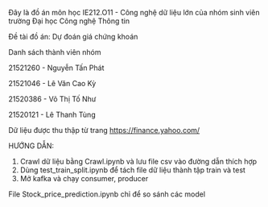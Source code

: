 Đây là đồ án môn học IE212.O11 - Công nghệ dữ liệu lớn của nhóm sinh viên trường Đại học Công nghệ Thông tin

Đề tài đồ án: Dự đoán giá chứng khoán

Danh sách thành viên nhóm

  21521260 - Nguyễn Tấn Phát

  21521046 - Lê Văn Cao Kỳ
  
  21520386 - Võ Thị Tố Như
  
  21520121 - Lê Thanh Tùng

Dữ liệu được thu thập từ trang https://finance.yahoo.com/

HƯỚNG DẪN:
1. Crawl dữ liệu bằng Crawl.ipynb và lưu file csv vào đường dẫn thích hợp
2. Dùng test_train_split.ipynb để tách file dữ liệu thành tập train và test
3. Mở kafka và chạy consumer, producer

File Stock_price_prediction.ipynb chỉ để so sánh các model
